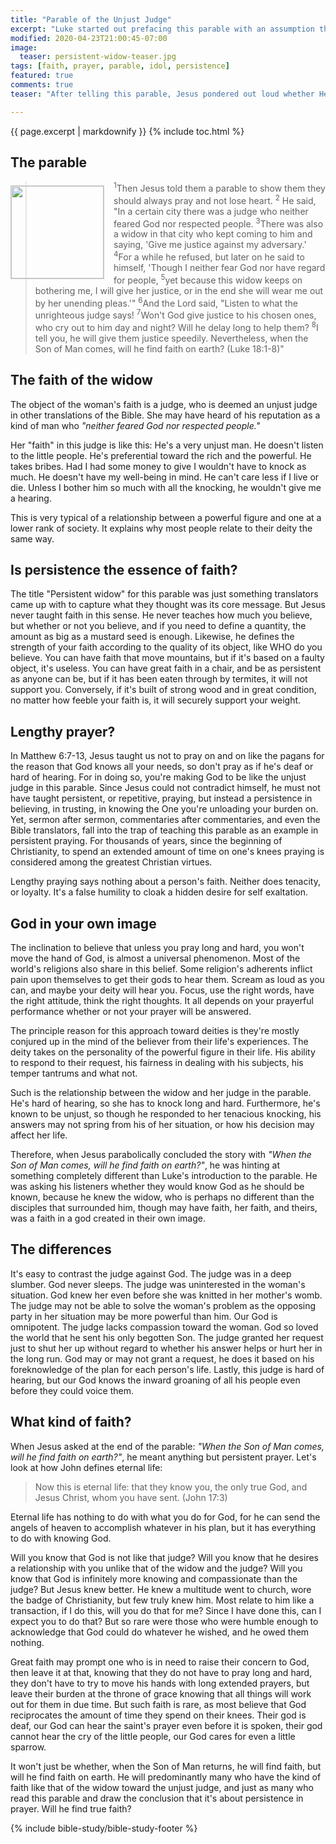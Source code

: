 ```yaml
---
title: "Parable of the Unjust Judge"
excerpt: "Luke started out prefacing this parable with an assumption that Jesus told it in order to encourage us to pray always. My understanding is Jesus was teaching us an entirely different thing."
modified: 2020-04-23T21:00:45-07:00
image:
  teaser: persistent-widow-teaser.jpg
tags: [faith, prayer, parable, idol, persistence]
featured: true
comments: true
teaser: "After telling this parable, Jesus pondered out loud whether He would find faith when He'd come again. Was he commending this widow for her faith which was demonstrated in her persistence? Or was he asking for a true knowledge of God? My question for you is: what kind of faith do you think this widow has?"

---
```

{{ page.excerpt | markdownify }}
{% include toc.html %}
<!--a href="{{ site.url }}{% post_url articles-viet/2018-12-05-Awake-O-Sleeper-Viet %}"><em>(Bấm vào đây để đọc tiếng Việt)</em></a-->

## The parable
<img alt src="{{ site.url }}/assets/images/persistent-widow-teaser.jpg" style="border: 1px solid #cccccc; margin: 7px 15px 0px 0px; max-width: 100%; height: 148px; padding: 0px; float: left;">

> <sup>1</sup>Then Jesus told them a parable to show them they should always pray and not lose heart.  <sup>2</sup> He said, "In a certain city there was a judge who neither feared God nor respected people.  <sup>3</sup>There was also a widow in that city who kept coming to him and saying, 'Give me justice against my adversary.'  <sup>4</sup>For a while he refused, but later on he said to himself, 'Though I neither fear God nor have regard for people,  <sup>5</sup>yet because this widow keeps on bothering me, I will give her justice, or in the end she will wear me out by her unending pleas.'"  <sup>6</sup>And the Lord said, "Listen to what the unrighteous judge says!  <sup>7</sup>Won't God give justice to his chosen ones, who cry out to him day and night? Will he delay long to help them?  <sup>8</sup>I tell you, he will give them justice speedily. Nevertheless, when the Son of Man comes, will he find faith on earth? (Luke 18:1-8)"

## The faith of the widow

The object of the woman's faith is a judge, who is deemed an unjust judge in other translations of the Bible. She may have heard of his reputation as a kind of man who *"neither feared God nor respected people."* 

Her "faith" in this judge is like this: He's a very unjust man. He doesn't listen to the little people. He's preferential toward the rich and the powerful. He takes bribes. Had I had some money to give I wouldn't have to knock as much. He doesn't have my well-being in mind. He can't care less if I live or die. Unless I bother him so much with all the knocking, he wouldn't give me a hearing.

This is very typical of a relationship between a powerful figure and one at a lower rank of society. It explains why most people relate to their deity the same way.

## Is persistence the essence of faith?

The title "Persistent widow" for this parable was just something translators came up with to capture what they thought was its core message. But Jesus never taught faith in this sense. He never teaches how much you believe, but whether or not you believe, and if you need to define a quantity, the amount as big as a mustard seed is enough. Likewise, he defines the strength of your faith according to the quality of its object, like WHO do you believe. You can have faith that move mountains, but if it's based on a faulty object, it's useless. You can have great faith in a chair, and be as persistent as anyone can be, but if it has been eaten through by termites, it will not support you. Conversely, if it's built of strong wood and in great condition, no matter how feeble your faith is, it will securely support your weight.

## Lengthy prayer?

In Matthew 6:7-13, Jesus taught us not to pray on and on like the pagans for the reason that God knows all your needs, so don't pray as if he's deaf or hard of hearing. For in doing so, you're making God to be like the unjust judge in this parable. Since Jesus could not contradict himself, he must not have taught persistent, or repetitive, praying, but instead a persistence in believing, in trusting, in knowing the One you're unloading your burden on. Yet, sermon after sermon, commentaries after commentaries, and even the Bible translators, fall into the trap of teaching this parable as an example in persistent praying. For thousands of years, since the beginning of Christianity, to spend an extended amount of time on one's knees praying is considered among the greatest Christian virtues.

Lengthy praying says nothing about a person's faith. Neither does tenacity, or loyalty. It's a false humility to cloak a hidden desire for self exaltation.

## God in your own image

The inclination to believe that unless you pray long and hard, you won't move the hand of God, is almost a universal phenomenon. Most of the world's religions also share in this belief. Some religion's adherents inflict pain upon themselves to get their gods to hear them. Scream as loud as you can, and maybe your deity will hear you. Focus, use the right words, have the right attitude, think the right thoughts. It all depends on your prayerful performance whether or not your prayer will be answered.

The principle reason for this approach toward deities is they're mostly conjured up in the mind of the believer from their life's experiences. The deity takes on the personality of the powerful figure in their life. His ability to respond to their request, his fairness in dealing with his subjects, his temper tantrums and what not.

Such is the relationship between the widow and her judge in the parable. He's hard of hearing, so she has to knock long and hard. Furthermore, he's known to be unjust, so though he responded to her tenacious knocking, his answers may not spring from his of her situation, or how his decision may affect her life.

Therefore, when Jesus parabolically concluded the story with *"When the Son of Man comes, will he find faith on earth?"*, he was hinting at something completely different than Luke's introduction to the parable. He was asking his listeners whether they would know God as he should be known, because he knew the widow, who is perhaps no different than the disciples that surrounded him, though may have faith, her faith, and theirs, was a faith in a god created in their own image.

## The differences

It's easy to contrast the judge against God. The judge was in a deep slumber. God never sleeps. The judge was uninterested in the woman's situation. God knew her even before she was knitted in her mother's womb. The judge may not be able to solve the woman's problem as the opposing party in her situation may be more powerful than him. Our God is omnipotent. The judge lacks compassion toward the woman. God so loved the world that he sent his only begotten Son. The judge granted her request just to shut her up without regard to whether his answer helps or hurt her in the long run. God may or may not grant a request, he does it based on his foreknowledge of the plan for each person's life. Lastly, this judge is hard of hearing, but our God knows the inward groaning of all his people even before they could voice them.

## What kind of faith?

When Jesus asked at the end of the parable: *"When the Son of Man comes, will he find faith on earth?"*, he meant anything but persistent prayer. Let's look at how John defines eternal life:

> Now this is eternal life: that they know you, the only true God, and Jesus Christ, whom you have sent. (John 17:3)

Eternal life has nothing to do with what you do for God, for he can send the angels of heaven to accomplish whatever in his plan, but it has everything to do with knowing God.

Will you know that God is not like that judge? Will you know that  he desires a relationship with you unlike that of the widow and the judge? Will you know that God is infinitely more knowing and compassionate than the judge? But Jesus knew better. He knew a multitude went to church, wore the badge of Christianity, but few truly knew him. Most relate to him like a transaction, if I do this, will you do that for me? Since I have done this, can I expect you to do that? But so rare were those who were humble enough to acknowledge that God could do whatever he wished, and he owed them nothing.

Great faith may prompt one who is in need to raise their concern to God, then leave it at that, knowing that they do not have to pray long and hard, they don't have to try to move his hands with long extended prayers, but leave their burden at the throne of grace knowing that all things will work out for them in due time. But such faith is rare, as most believe that God reciprocates the amount of time they spend on their knees. Their god is deaf, our God can hear the saint's prayer even before it is spoken, their god cannot hear the cry of the little people, our God cares for even a little sparrow.

It won't just be whether, when the Son of Man returns, he will find faith, but will he find faith on earth. He will predominantly many who have the kind of faith like that of the widow toward the unjust judge, and just as many who read this parable and draw the conclusion that it's about persistence in prayer. Will he find true faith?

{% include bible-study/bible-study-footer %}